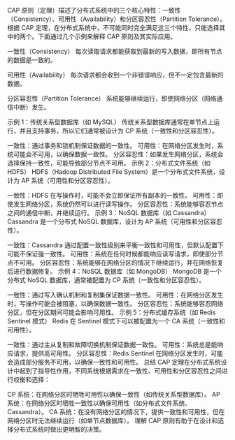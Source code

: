 CAP 原则（定理）描述了分布式系统中的三个核心特性：一致性（Consistency）、可用性（Availability）和分区容忍性（Partition Tolerance）。根据 CAP 定理，在分布式系统中，不可能同时完全满足这三个特性，只能选择其中的两个。下面通过几个示例来解释 CAP 原则及其实际应用。

一致性（Consistency）
每次读取请求都能获取到最新的写入数据，即所有节点的数据是一致的。

可用性（Availability）
每次请求都会收到一个非错误响应，但不一定包含最新的数据。

分区容忍性（Partition Tolerance）
系统能够继续运行，即使网络分区（网络通信中断）发生。

示例 1：传统关系型数据库（如 MySQL）
传统关系型数据库通常在单节点上运行，并且支持事务，所以它们通常被设计为 CP 系统（一致性和分区容忍性）。

一致性：通过事务和锁机制保证数据的一致性。
可用性：在网络分区发生时，系统可能会不可用，以确保数据一致性。
分区容忍性：如果发生网络分区，系统会选择保持一致性，可能导致部分节点不可用。
示例 2：分布式文件系统（如 HDFS）
HDFS（Hadoop Distributed File System）是一个分布式文件系统，设计为 AP 系统（可用性和分区容忍性）。

一致性：HDFS 在写操作时，可能不会立即保证所有副本的一致性。
可用性：即使发生网络分区，系统仍然可以进行读写操作。
分区容忍性：系统能够容忍节点之间的通信中断，并继续运行。
示例 3：NoSQL 数据库（如 Cassandra）
Cassandra 是一个分布式 NoSQL 数据库，设计为 AP 系统（可用性和分区容忍性）。

一致性：Cassandra 通过配置一致性级别来平衡一致性和可用性，但默认配置下可能不保证强一致性。
可用性：系统在任何时候都能响应读写请求，即使部分节点不可用。
分区容忍性：系统能够在网络分区的情况下继续运行，并在网络恢复后进行数据修复。
示例 4：NoSQL 数据库（如 MongoDB）
MongoDB 是一个分布式 NoSQL 数据库，通常被配置为 CP 系统（一致性和分区容忍性）。

一致性：通过写入确认机制和复制集保证数据一致性。
可用性：在网络分区发生时，写操作可能会被阻塞，以确保数据一致性。
分区容忍性：系统能够容忍网络分区，但在分区期间可能会影响可用性。
示例 5：分布式缓存系统（如 Redis Sentinel 模式）
Redis 在 Sentinel 模式下可以被配置为一个 CA 系统（一致性和可用性）。

一致性：通过主从复制和故障切换机制保证数据一致性。
可用性：系统总是能响应请求，提供高可用性。
分区容忍性：Redis Sentinel 在网络分区发生时，可能会造成部分服务不可用，以确保一致性和可用性。
总结
CAP 定理在分布式系统设计中起到了指导性作用，不同系统根据需求在一致性、可用性和分区容忍性之间进行权衡和选择：

CP 系统：在网络分区时牺牲可用性以确保一致性（如传统关系型数据库）。
AP 系统：在网络分区时牺牲一致性以确保可用性（如分布式文件系统、Cassandra）。
CA 系统：在没有网络分区的情况下，提供一致性和可用性，但在网络分区时无法继续运行（如单节点数据库）。
理解 CAP 原则有助于在设计和选择分布式系统时做出更明智的决策。